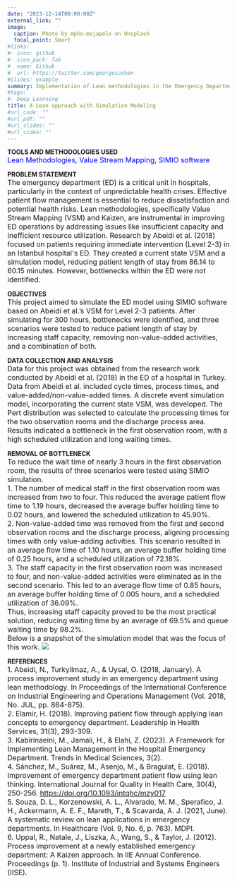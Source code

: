 ```yaml
---
date: "2023-12-14T00:00:00Z"
external_link: ""
image:
  caption: Photo by mpho-mojapelo on Unsplash
  focal_point: Smart
#links:
#- icon: github
#  icon_pack: fab
#  name: Github
#  url: https://twitter.com/georgecushen
#slides: example
summary: Implementation of Lean methodologies in the Emergency Department of a hospital
#tags:
#- Deep Learning
title: A Lean approach with Simulation Modeling
#url_code: ""
#url_pdf: ""
#url_slides: ""
#url_video: ""
---
```


**TOOLS AND METHODOLOGIES USED**  
<span style="font-size: medium; color:blue"> Lean Methodologies, Value Stream Mapping, SIMIO software</span>   
  
**PROBLEM STATEMENT**   
<span style="font-size: medium;">The emergency department (ED) is a critical unit in hospitals, particularly in the context of unpredictable health crises. Effective patient flow management is essential to reduce dissatisfaction and potential health risks. Lean methodologies, specifically Value Stream Mapping (VSM) and Kaizen, are instrumental in improving ED operations by addressing issues like insufficient capacity and inefficient resource utilization. Research by Abeidi et al. (2018) focused on patients requiring immediate intervention (Level 2-3) in an Istanbul hospital's ED. They created a current state VSM and a simulation model, reducing patient length of stay from 86.14 to 60.15 minutes. However, bottlenecks within the ED were not identified.</span> 
  
**OBJECTIVES**  
<span style="font-size: medium;">This project aimed to simulate the ED model using SIMIO software based on Abeidi et al.’s VSM for Level 2-3 patients. After simulating for 300 hours, bottlenecks were identified, and three scenarios were tested to reduce patient length of stay by increasing staff capacity, removing non-value-added activities, and a combination of both.</span>  
  
**DATA COLLECTION AND ANALYSIS**  
<span style="font-size: medium;">Data for this project was obtained from the research work conducted by Abeidi et al. (2018) in the ED of a hospital in Turkey. Data from Abeidi et al. included cycle times, process times, and value-added/non-value-added times. A discrete event simulation model, incorporating the current state VSM, was developed. The Pert distribution was selected to calculate the processing times for the two observation rooms and the discharge process area. Results indicated a bottleneck in the first observation room, with a high scheduled utilization and long waiting times.</span>

**REMOVAL OF BOTTLENECK**  
<span style="font-size: medium;">To reduce the wait time of nearly 3 hours in the first observation room, the results of three scenarios were tested using SIMIO simulation.</span>  
<span style="font-size: medium;">1. The number of medical staff in the first observation room was increased from two to four. This reduced the average patient flow time to 1.19 hours, decreased the average buffer holding time to 0.02 hours, and lowered the scheduled utilization to 45.90%.   
2. Non-value-added time was removed from the first and second observation rooms and the discharge process, aligning processing times with only value-adding activities. This scenario resulted in an average flow time of 1.10 hours, an average buffer holding time of 0.25 hours, and a scheduled utilization of 72.18%.  
3. The staff capacity in the first observation room was increased to four, and non-value-added activities were eliminated as in the second scenario. This led to an average flow time of 0.85 hours, an average buffer holding time of 0.005 hours, and a scheduled utilization of 36.09%.   
Thus, increasing staff capacity proved to be the most practical solution, reducing waiting time by an average of 69.5% and queue waiting time by 98.2%.  
Below is a snapshot of the simulation model that was the focus of this work.
![](/Code2_251.jpg)  
  
**REFERENCES**   
<span style="font-size: medium;"> 1. Abeidi, N., Turkyilmaz, A., & Uysal, O. (2018, January). A process improvement study in an emergency department using lean methodology. In Proceedings of the International Conference on Industrial Engineering and Operations Management (Vol. 2018, No. JUL, pp. 864-875).   
2. Elamir, H. (2018). Improving patient flow through applying lean concepts to emergency department. Leadership in Health Services, 31(3), 293-309.  
3. Kabirinaeini, M., Jamali, H., & Elahi, Z. (2023). A Framework for Implementing Lean Management in the Hospital Emergency Department. Trends in Medical Sciences, 3(2).  
4. Sánchez, M., Suárez, M., Asenjo, M., & Bragulat, E. (2018). Improvement of emergency department patient flow using lean thinking. International Journal for Quality in Health Care, 30(4), 250-256. https://doi.org/10.1093/intqhc/mzy017   
5. Souza, D. L., Korzenowski, A. L., Alvarado, M. M., Sperafico, J. H., Ackermann, A. E. F., Mareth, T., & Scavarda, A. J. (2021, June). A systematic review on lean applications in emergency departments. In Healthcare (Vol. 9, No. 6, p. 763). MDPI.  
6. Uppal, R., Natale, J., Liszka, A., Wang, S., & Taylor, J. (2012). Process improvement at a newly established emergency department: A Kaizen approach. In IIE Annual Conference. Proceedings (p. 1). Institute of Industrial and Systems Engineers (IISE).</span>



